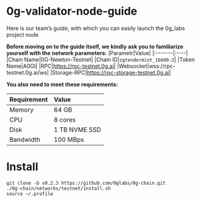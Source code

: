 # 0g-validator-node-guide
Here is our team’s guide, with which you can easily launch the 0g_labs project node

**Before moving on to the guide itself, we kindly ask you to familiarize yourself with the network parameters:**
|Parametr|Value|
|:-------|:----|
|Chain Name|0G-Newton-Testnet|
|Chain ID|`zgtendermint_16600-2`|
|Token Name|A0GI|
|RPC|https://rpc-testnet.0g.ai|
|Websocket|wss://rpc-testnet.0g.ai/ws|
|Storage-RPC|https://rpc-storage-testnet.0g.ai|

**You also need to meet these requirements:**

|Requirement|Value|
|:----------|:----|
|Memory|64 GB|
|CPU|8 cores|
|Disk|1 TB NVME SSD|
|Bandwidth|100 MBps|


# Install
```
git clone -b v0.2.3 https://github.com/0glabs/0g-chain.git
./0g-chain/networks/testnet/install.sh
source ~/.profile
```
